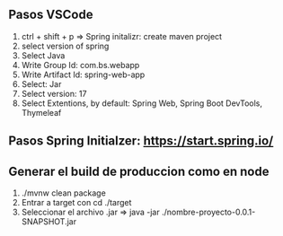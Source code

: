 ## Pasos VSCode

1. ctrl + shift + p => Spring initalizr: create maven project
2. select version of spring
3. Select Java
4. Write Group Id: com.bs.webapp
5. Write Artifact Id: spring-web-app
6. Select: Jar
7. Select version: 17
8. Select Extentions, by default: Spring Web, Spring Boot DevTools, Thymeleaf

## Pasos Spring Initialzer: https://start.spring.io/

## Generar el build de produccion como en node
1. ./mvnw clean package
2. Entrar a target con cd ./target
3. Seleccionar el archivo .jar => java -jar ./nombre-proyecto-0.0.1-SNAPSHOT.jar
